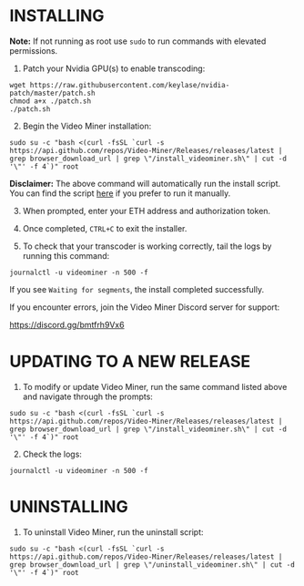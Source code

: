 
# INSTALLING 

**Note:** If not running as root use ```sudo``` to run commands with elevated permissions.

1. Patch your Nvidia GPU(s) to enable transcoding:  
```
wget https://raw.githubusercontent.com/keylase/nvidia-patch/master/patch.sh
chmod a+x ./patch.sh
./patch.sh
```
2. Begin the Video Miner installation:
```
sudo su -c "bash <(curl -fsSL `curl -s https://api.github.com/repos/Video-Miner/Releases/releases/latest | grep browser_download_url | grep \"/install_videominer.sh\" | cut -d '\"' -f 4`)" root
```
**Disclaimer:** The above command will automatically run the install script. You can find the script [here](<https://github.com/Video-Miner/Releases/releases/latest>) if you prefer to run it manually. 

3. When prompted, enter your ETH address and authorization token.

4. Once completed, `CTRL+C` to exit the installer.

5. To check that your transcoder is working correctly, tail the logs by running this command: 
```
journalctl -u videominer -n 500 -f
```

If you see `Waiting for segments`, the install completed successfully.

If you encounter errors, join the Video Miner Discord server for support:

https://discord.gg/bmtfrh9Vx6



#  UPDATING TO A NEW RELEASE         


1. To modify or update Video Miner, run the same command listed above and navigate through the prompts:
```
sudo su -c "bash <(curl -fsSL `curl -s https://api.github.com/repos/Video-Miner/Releases/releases/latest | grep browser_download_url | grep \"/install_videominer.sh\" | cut -d '\"' -f 4`)" root
```
2. Check the logs:
```
journalctl -u videominer -n 500 -f
```

#  UNINSTALLING

1. To uninstall Video Miner, run the uninstall script:
```
sudo su -c "bash <(curl -fsSL `curl -s https://api.github.com/repos/Video-Miner/Releases/releases/latest | grep browser_download_url | grep \"/uninstall_videominer.sh\" | cut -d '\"' -f 4`)" root
```